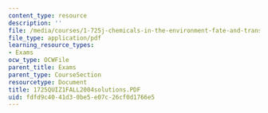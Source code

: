 ```yaml
---
content_type: resource
description: ''
file: /media/courses/1-725j-chemicals-in-the-environment-fate-and-transport-fall-2004/fdfd9c4041d30be5e07c26cf0d1766e5_1725QUIZ1FALL2004solutions.PDF
file_type: application/pdf
learning_resource_types:
- Exams
ocw_type: OCWFile
parent_title: Exams
parent_type: CourseSection
resourcetype: Document
title: 1725QUIZ1FALL2004solutions.PDF
uid: fdfd9c40-41d3-0be5-e07c-26cf0d1766e5
---
```

